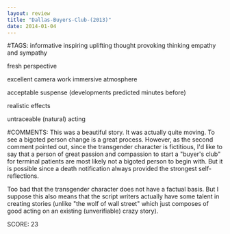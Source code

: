```yaml
---
layout: review
title: "Dallas-Buyers-Club-(2013)"
date: 2014-01-04
---
```


#TAGS:
informative
inspiring
uplifting
thought provoking thinking
empathy and sympathy

fresh perspective

excellent camera work
immersive atmosphere

acceptable suspense (developments predicted minutes before)

realistic effects

untraceable (natural) acting

#COMMENTS:
This was a beautiful story. It was actually quite moving. To see a bigoted person change is a great process. However, as the second comment pointed out, since the transgender character is fictitious, I'd like to say that a person of great passion and compassion to start a "buyer's club" for terminal patients are most likely not a bigoted person to begin with. But it is possible since a death notification always provided the strongest self-reflections.

Too bad that the transgender character does not have a factual basis. But I suppose this also means that the script writers actually have some talent in creating stories (unlike "the wolf of wall street" which just composes of good acting on an existing (unverifiable) crazy story).





SCORE:
23
